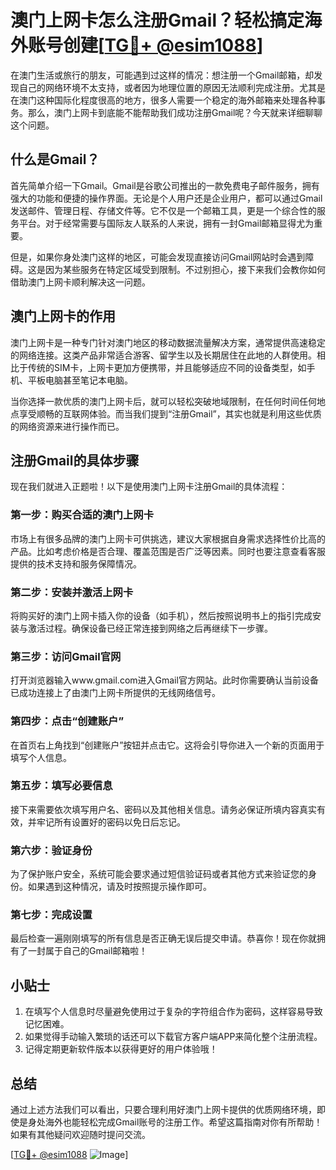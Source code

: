 # 澳门上网卡怎么注册Gmail？轻松搞定海外账号创建[[TG💪+ @esim1088](https://t.me/s/esim1088)]

在澳门生活或旅行的朋友，可能遇到过这样的情况：想注册一个Gmail邮箱，却发现自己的网络环境不太支持，或者因为地理位置的原因无法顺利完成注册。尤其是在澳门这种国际化程度很高的地方，很多人需要一个稳定的海外邮箱来处理各种事务。那么，澳门上网卡到底能不能帮助我们成功注册Gmail呢？今天就来详细聊聊这个问题。

## 什么是Gmail？

首先简单介绍一下Gmail。Gmail是谷歌公司推出的一款免费电子邮件服务，拥有强大的功能和便捷的操作界面。无论是个人用户还是企业用户，都可以通过Gmail发送邮件、管理日程、存储文件等。它不仅是一个邮箱工具，更是一个综合性的服务平台。对于经常需要与国际友人联系的人来说，拥有一封Gmail邮箱显得尤为重要。

但是，如果你身处澳门这样的地区，可能会发现直接访问Gmail网站时会遇到障碍。这是因为某些服务在特定区域受到限制。不过别担心，接下来我们会教你如何借助澳门上网卡顺利解决这一问题。

## 澳门上网卡的作用

澳门上网卡是一种专门针对澳门地区的移动数据流量解决方案，通常提供高速稳定的网络连接。这类产品非常适合游客、留学生以及长期居住在此地的人群使用。相比于传统的SIM卡，上网卡更加方便携带，并且能够适应不同的设备类型，如手机、平板电脑甚至笔记本电脑。

当你选择一款优质的澳门上网卡后，就可以轻松突破地域限制，在任何时间任何地点享受顺畅的互联网体验。而当我们提到“注册Gmail”，其实也就是利用这些优质的网络资源来进行操作而已。

## 注册Gmail的具体步骤

现在我们就进入正题啦！以下是使用澳门上网卡注册Gmail的具体流程：

### 第一步：购买合适的澳门上网卡

市场上有很多品牌的澳门上网卡可供挑选，建议大家根据自身需求选择性价比高的产品。比如考虑价格是否合理、覆盖范围是否广泛等因素。同时也要注意查看客服提供的技术支持和服务保障情况。

### 第二步：安装并激活上网卡

将购买好的澳门上网卡插入你的设备（如手机），然后按照说明书上的指引完成安装与激活过程。确保设备已经正常连接到网络之后再继续下一步骤。

### 第三步：访问Gmail官网

打开浏览器输入www.gmail.com进入Gmail官方网站。此时你需要确认当前设备已成功连接上了由澳门上网卡所提供的无线网络信号。

### 第四步：点击“创建账户”

在首页右上角找到“创建账户”按钮并点击它。这将会引导你进入一个新的页面用于填写个人信息。

### 第五步：填写必要信息

接下来需要依次填写用户名、密码以及其他相关信息。请务必保证所填内容真实有效，并牢记所有设置好的密码以免日后忘记。

### 第六步：验证身份

为了保护账户安全，系统可能会要求通过短信验证码或者其他方式来验证您的身份。如果遇到这种情况，请及时按照提示操作即可。

### 第七步：完成设置

最后检查一遍刚刚填写的所有信息是否正确无误后提交申请。恭喜你！现在你就拥有了一封属于自己的Gmail邮箱啦！

## 小贴士

1. 在填写个人信息时尽量避免使用过于复杂的字符组合作为密码，这样容易导致记忆困难。
2. 如果觉得手动输入繁琐的话还可以下载官方客户端APP来简化整个注册流程。
3. 记得定期更新软件版本以获得更好的用户体验哦！

## 总结

通过上述方法我们可以看出，只要合理利用好澳门上网卡提供的优质网络环境，即使是身处海外也能轻松完成Gmail账号的注册工作。希望这篇指南对你有所帮助！如果有其他疑问欢迎随时提问交流。

[[TG💪+ @esim1088](https://t.me/s/esim1088) ![Image](https://i.postimg.cc/4NQfJmqS/Snipaste-2025-05-13-00-14-12.png)]